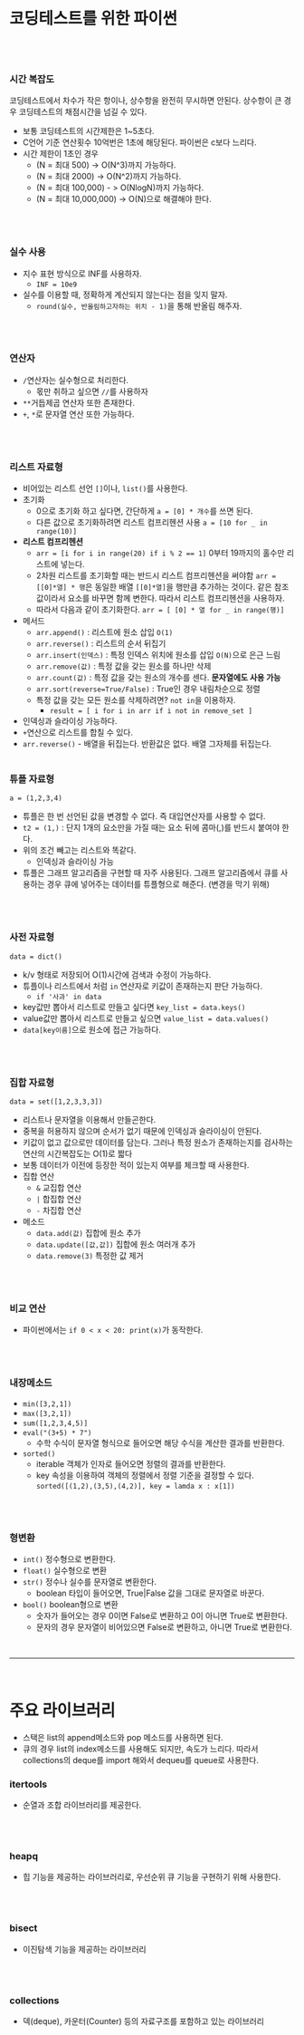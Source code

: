 # 코딩테스트를 위한 파이썬

<br>
<br>

### 시간 복잡도

코딩테스트에서 차수가 작은 항이나, 상수항을 완전히 무시하면 안된다. 상수항이 큰 경우 코딩테스트의 채점시간을 넘길 수 있다.

- 보통 코딩테스트의 시간제한은 1~5초다.
- C언어 기준 연산횟수 10억번은 1초에 해당된다. 파이썬은 c보다 느리다.
- 시간 제한이 1초인 경우
  - (N = 최대 500) -> O(N^3)까지 가능하다.
  - (N = 최대 2000) -> O(N^2)까지 가능하다.
  - (N = 최대 100,000) - > O(NlogN)까지 가능하다.
  - (N = 최대 10,000,000) -> O(N)으로 해결해야 한다.

<br>
<br>

### 실수 사용

- 지수 표현 방식으로 INF를 사용하자.
  - `INF = 10e9`
- 실수를 이용할 때, 정확하게 계산되지 않는다는 점을 잊지 말자.
  - `round(실수, 반올림하고자하는 위치 - 1)`을 통해 반올림 해주자.

<br>
<br>

### 연산자

- `/`연산자는 실수형으로 처리한다.
  - 몫만 취하고 싶으면 `//`를 사용하자
- `**`거듭제곱 연산자 또한 존재한다.
- `+`, `*`로 문자열 연산 또한 가능하다.

<br>
<br>

### 리스트 자료형

- 비어있는 리스트 선언 `[]`이나, `list()`를 사용한다.
- 초기화
  - 0으로 초기화 하고 싶다면, 간단하게 `a = [0] * 개수`를 쓰면 된다.
  - 다른 값으로 초기화하려면 리스트 컴프리헨션 사용 `a = [10 for _ in range(10)]`
- **리스트 컴프리헨션**
  - `arr = [i for i in range(20) if i % 2 == 1]` 0부터 19까지의 홀수만 리스트에 넣는다.
  - 2차원 리스트를 초기화할 때는 반드시 리스트 컴프리헨션을 써야함 `arr = [[0]*열] * 행`은 동일한 배열 `[[0]*열]`을 행만큼 추가하는 것이다. 같은 참조값이라서 요소를 바꾸면 함께 변한다. 따라서 리스트 컴프리헨션을 사용하자.
  - 따라서 다음과 같이 초기화한다. `arr = [ [0] * 열 for _ in range(행)]`
- 메서드
  - `arr.append()` : 리스트에 원소 삽입 `O(1)`
  - `arr.reverse()` : 리스트의 순서 뒤집기
  - `arr.insert(인덱스)` : 특정 인덱스 위치에 원소를 삽입 `O(N)`으로 은근 느림
  - `arr.remove(값)` : 특정 값을 갖는 원소를 하나만 삭제
  - `arr.count(값)` : 특정 값을 갖는 원소의 개수를 센다. **문자열에도 사용 가능**
  - `arr.sort(reverse=True/False)` : True인 경우 내림차순으로 정렬
  - 특정 값을 갖는 모든 원소를 삭제하려면? `not in`을 이용하자.
    - `result = [ i for i in arr if i not in remove_set ]`
- 인덱싱과 슬라이싱 가능하다.
- `+`연산으로 리스트를 합칠 수 있다.
- `arr.reverse()` - 배열을 뒤집는다. 반환값은 없다. 배열 그자체를 뒤집는다.
  <br>
  <br>

### 튜플 자료형

`a = (1,2,3,4)`

- 튜플은 한 번 선언된 값을 변경할 수 없다. 즉 대입연산자를 사용할 수 없다.
- `t2 = (1,)` : 단지 1개의 요소만을 가질 때는 요소 뒤에 콤마(,)를 반드시 붙여야 한다.
- 위의 조건 빼고는 리스트와 똑같다.
  - 인덱싱과 슬라이싱 가능
- 튜플은 그래프 알고리즘을 구현할 때 자주 사용된다. 그래프 알고리즘에서 큐를 사용하는 경우 큐에 넣어주는 데이터를 튜플형으로 해준다. (변경을 막기 위해)

<br>
<br>

### 사전 자료형

`data = dict()`

- k/v 형태로 저장되어 O(1)시간에 검색과 수정이 가능하다.
- 튜플이나 리스트에서 처럼 `in` 연산자로 키값이 존재하는지 판단 가능하다.
  - `if '사과' in data`
- key값만 뽑아서 리스트로 만들고 싶다면 `key_list = data.keys()`
- value값만 뽑아서 리스트로 만들고 싶으면 `value_list = data.values()`
- `data[key이름]`으로 원소에 접근 가능하다.

<br>
<br>

### 집합 자료형

`data = set([1,2,3,3,3])`

- 리스트나 문자열을 이용해서 만들곤한다.
- 중복을 허용하지 않으며 순서가 없기 때문에 인덱싱과 슬라이싱이 안된다.
- 키값이 없고 값으로만 데이터를 담는다. 그러나 특정 원소가 존재하는지를 검사하는 연산의 시간복잡도는 O(1)로 짧다
- 보통 데이터가 이전에 등장한 적이 있는지 여부를 체크할 때 사용한다.
- 집합 연산
  - `&` 교집합 연산
  - `|` 합집합 연산
  - `-` 차집합 연산
- 메소드
  - `data.add(값)` 집합에 원소 추가
  - `data.update([값,값])` 집합에 원소 여러개 추가
  - `data.remove(3)` 특정한 값 제거

<br>
<br>

### 비교 연산

- 파이썬에서는 `if 0 < x < 20: print(x)`가 동작한다.

<br>
<br>

### 내장메소드

- `min([3,2,1])`
- `max([3,2,1])`
- `sum([1,2,3,4,5)]`
- `eval("(3+5) * 7")`
  - 수학 수식이 문자열 형식으로 들어오면 해당 수식을 계산한 결과를 반환한다.
- `sorted()`
  - iterable 객체가 인자로 들어오면 정렬의 결과를 반환한다.
  - key 속성을 이용하여 객체의 정렬에서 정렬 기준을 결정할 수 있다.
    `sorted([(1,2),(3,5),(4,2)], key = lamda x : x[1])`

<br>
<br>

### 형변환

- `int()` 정수형으로 변환한다.
- `float()` 실수형으로 변환
- `str()` 정수나 실수를 문자열로 변환한다.
  - boolean 타입이 들어오면, True|False 값을 그대로 문자열로 바꾼다.
- `bool()` boolean형으로 변환
  - 숫자가 들어오는 경우 0이면 False로 변환하고 0이 아니면 True로 변환한다.
  - 문자의 경우 문자열이 비어있으면 False로 변환하고, 아니면 True로 변환한다.

<br>
<hr>
<br>

# 주요 라이브러리

- 스택은 list의 append메소드와 pop 메소드를 사용하면 된다.
- 큐의 경우 list의 index메소드를 사용해도 되지만, 속도가 느리다. 따라서 collections의 deque를 import 해와서 dequeu를 queue로 사용한다.

### itertools

- 순열과 조합 라이브러리를 제공한다.

<br>
<br>

### heapq

- 힙 기능을 제공하는 라이브러리로, 우선순위 큐 기능을 구현하기 위해 사용한다.

<br>
<br>

### bisect

- 이진탐색 기능을 제공하는 라이브러리

<br>
<br>

### collections

- 덱(deque), 카운터(Counter) 등의 자료구조를 포함하고 있는 라이브러리
